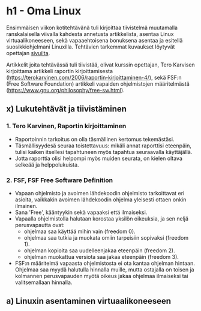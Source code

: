 # h1 - Oma Linux

Ensimmäisen viikon kotitehtävänä tuli kirjoittaa tiivistelmä muutamalla ranskalaisella viivalla kahdesta annetusta artikkelista,
asentaa Linux virtuaalikoneeseen, sekä vapaaehtoisena bonuksena asentaa ja esitellä suosikkiohjelmani Linuxilla.
Tehtävien tarkemmat kuvaukset löytyvät opettajan [sivuilta](https://terokarvinen.com/2023/linux-palvelimet-2023-alkusyksy/).

Artikkelit joita tehtävässä tuli tiivistää, olivat kurssin opettajan, Tero Karvisen kirjoittama artikkeli raportin kirjoittamisesta
(https://terokarvinen.com/2006/raportin-kirjoittaminen-4/), sekä FSF:n (Free Software Foundation) artikkeli vapaiden ohjelmistojen määritelmästä
(https://www.gnu.org/philosophy/free-sw.html).

## x) Lukutehtävät ja tiivistäminen

### 1. Tero Karvinen, Raportin kirjoittaminen
- Raportoinnin tarkoitus on olla täsmällinen kertomus tekemästäsi.
- Täsmällisyydesä seuraa toistettavuus: mikäli annat raporttisi eteenpäin, tulisi kaiken itsellesi tapahtuneen myös tapahtua seuraavalla käyttäjällä.
- Jotta raporttia olisi helpompi myös muiden seurata, on kielen oltava selkeää ja helppolukuista.
  
### 2. FSF, FSF Free Software Definition
- Vapaan ohjelmisto ja avoimen lähdekoodin ohjelmisto tarkoittavat eri asioita, vaikkakin avoimen lähdekoodin ohjelma yleisesti ottaen onkin ilmainen.
- Sana 'Free', kääntyykin sekä vapaaksi että ilmaiseksi.
- Vapaalla ohjelmistolla halutaan korostaa yksilön oikeuksia, ja sen neljä perusvapautta ovat:
    - ohjelmaa saa käyttää mihin vain (freedom 0).
    - ohjelmaa saa tutkia ja muokata omiin tarpeisiin sopivaksi (freedom 1).
    - ohjelman kopioita saa uudelleenjakaa eteenpäin (freedom 2).
    - ohjelman muokattua versiota saa jakaa eteenpäin (freedom 3).
- FSF:n määritelmä vapaasta ohjelmistosta ei ota kantaa ohjelman hintaan. Ohjelmaa saa myydä halutulla hinnalla muille, mutta ostajalla on toisen ja kolmannen perusvapauden myötä oikeus jakaa ohjelmaa ilmaiseksi tai valitsemallaan hinnalla.

## a) Linuxin asentaminen virtuaalikoneeseen

###


